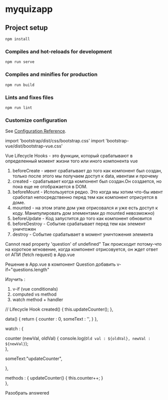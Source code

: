 # myquizapp

## Project setup
```
npm install
```

### Compiles and hot-reloads for development
```
npm run serve
```

### Compiles and minifies for production
```
npm run build
```

### Lints and fixes files
```
npm run lint
```

### Customize configuration
See [Configuration Reference](https://cli.vuejs.org/config/).


import 'bootstrap/dist/css/bootstrap.css'
import 'bootstrap-vue/dist/bootstrap-vue.css'

Vue Lifecycle Hooks - это функции, который срабатывают в определенный момент жизни
того или иного компонента vue

1) beforeCreate - ивент срабатывает до того как компонент был создан, только после этого мы получаем доступ к data, ивентам и прочему
2) created - срабатывает когда компонент был создан.Он создается, но пока еще не отображается в DOM.
3) beforeMount - Используется редко. Это когда мы хотим что-бы ивент сработал непосредственно перед тем как компонент отрисуется в доме.
4) mounted - на этом этапе дом уже отрисовался и уже есть доступ к коду. Манипулировать дом элементами до mounted невозможно) 
5) beforeUpdate - Код запустится до того как компонент обновится
6) beforeDestroy - Событие срабатывает перед тем как элемент уничтожен
7) destroy - Событие срабатывает в момент уничтожения элемента

Cannot read property 'question' of undefined"
Так происходит потому-что на короткое мгновение, когда компонент отрисовуется, он ждет ответ от АПИ (fetch request) в App.vue

Решение в App.vue в компонент Question добавить v-if="questions.length"

Изучить :
1) v-if (vue conditionals)
2) computed vs method 
3) watch method + handler

<!-- Watch if specific item was changed -->
// Lifecycle Hook
created() {
this.updateCounter();
},

data() {
return {
counter : 0, 
someText : '', 
}
},

watch : {

counter (newVal, oldVal) {
console.log(`Old val : ${oldVal}, newVal : ${newVal}`);  
},

someText:"updateCounter",

},

methods : {
updateCounter() {
this.counter++;
}  
},

Разобрать answered

